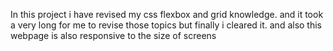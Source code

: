 In this project i have revised my css flexbox and grid knowledge. and it took a very long for me to revise those topics but finally i cleared it.
and also this webpage is also responsive to the size of screens
